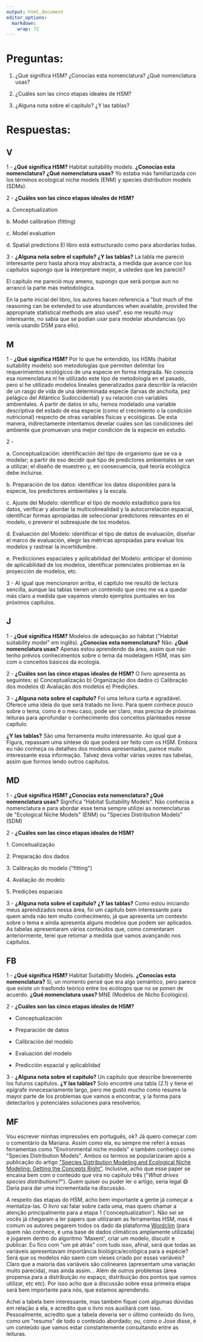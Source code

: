 ```yaml
---
output: html_document
editor_options: 
  markdown: 
    wrap: 72
---
```


# Preguntas:

1.  ¿Qué significa HSM? ¿Conocías esta nomenclatura? ¿Qué nomenclatura
    usas?

2.  ¿Cuáles son las cinco etapas ideales de HSM?

3.  ¿Alguna nota sobre el capítulo? ¿Y las tablas?

# Respuestas:

## V

1 - **¿Qué significa HSM?** Habitat suitability models. **¿Conocías esta
nomenclatura? ¿Qué nomenclatura usas?** Yo estaba más familiarizada con
los términos ecological niche models (ENM) y species distribution models
(SDMs).

2 - **¿Cuáles son las cinco etapas ideales de HSM?**

a\. Conceptualization

b\. Model calibration (fitting)

c\. Model evaluation

d\. Spatial predictions El libro está estructurado como para abordarlas
todas.

3 - **¿Alguna nota sobre el capítulo? ¿Y las tablas?** La tabla me
pareció interesante pero hasta ahora muy abstracta, a medida que avance
con los capítulos supongo que la interpretaré mejor, a ustedes que les
pareció?

El capítulo me pareció muy ameno, supongo que será porque aun no arrancó
la parte más metodológica.

En la parte inicial del libro, los autores hacen referencia a "but much
of the reasoning can be extended to use abundances when available,
provided the appropriate statistical methods are also used". eso me
resultó muy interesante, no sabía que se podían usar para modelar
abundancias (yo venía usando DSM para ello).

## M

1 - **¿Qué significa HSM?** Por lo que he entendido, los HSMs (habitat
suitability models) son metodologías que permiten delimitar los
requerimientos ecológicos de una especie en forma integrada. No conocía
esa nomenclatura ni he utilizado este tipo de metodología en el pasado,
pero sí he utilizado modelos lineales generalizados para describir la
relación de un rasgo de vida de una determinada especie (larvas de
anchoíta, pez pelágico del Atlántico Sudoccidental) y su relación con
variables ambientales. A partir de datos in situ, hemos modelado una
variable descriptiva del estado de esa especie (como el crecimiento o la
condición nutricional) respecto de otras variables físicas y ecológicas.
De esta manera, indirectamente intentamos develar cuales son las
condiciones del ambiente que promuevan una mejor condición de la especie
en estudio.

2 -

a\. Conceptualización: identificación del tipo de organismo que se va a
modelar; a partir de eso decidir qué tipo de predictores ambientales se
van a utilizar; el diseño de muestreo y, en consecuencia, qué teoría
ecológica debe incluirse.

b\. Preparación de los datos: identificar los datos disponibles para la
especie, los predictores ambientales y la escala.

c\. Ajuste del Modelo: identificar el tipo de modelo estadístico para
los datos, verificar y abordar la multicolinealidad y la autocorrelación
espacial, identificar formas apropiadas de seleccionar predictores
relevantes en el modelo, o prevenir el sobreajuste de los modelos.

d\. Evaluación del Modelo: identificar el tipo de datos de evaluación,
diseñar el marco de evaluación, elegir las métricas apropiadas para
evaluar los modelos y rastrear la incertidumbre.

e\. Predicciones espaciales y aplicabilidad del Modelo: anticipar el
dominio de aplicabilidad de los modelos, identificar potenciales
problemas en la proyección de modelos, etc.

3 - Al igual que mencionaron arriba, el capítulo me resultó de lectura
sencilla, aunque las tablas tienen un contenido que creo me va a quedar
más claro a medida que vayamos viendo ejemplos puntuales en los próximos
capítulos.

## J

1 - **¿Qué significa HSM?** Modelos de adequação ao hábitat ("Habitat
suitability model" em inglês). **¿Conocías esta nomenclatura?** Não.
**¿Qué nomenclatura usas?** Apenas estou aprendendo da área, assim que
não tenho prévios conhecimentos sobre o tema da modelagem HSM, mas sim
com o conceitos básicos da ecologia.

2 - **¿Cuáles son las cinco etapas ideales de HSM?** O livro apresenta
as seguintes: a) Conceptualização b) Organização dos dados c) Calibração
dos modelos d) Avaliação dos modelos e) Predições.

3 - **¿Alguna nota sobre el capítulo?** Foi uma leitura curta e
agradável. Oferece uma ideia do que será tratado no livro. Para quem
conhece pouco sobre o tema, como é o meu caso, pode ser claro, mas
precisa de próximas leituras para aprofundar o conhecimento dos
conceitos planteados nesse capítulo.

**¿Y las tablas?** São uma ferramenta muito interessante. Ao igual que a
Figura, repassam uma síntese do que poderá ser feito com os HSM. Embora
eu não conheça os detalhes dos modelos apresentados, parece muito
interessante essa informação. Talvez deva voltar várias vezes nas
tabelas, assim que formos lendo outros capítulos.

## MD

1 - **¿Qué significa HSM? ¿Conocías esta nomenclatura? ¿Qué nomenclatura
usas?** Significa "Habitat Suitability Models". Não conhecia a
nomenclatura e para abordar esse tema sempre utilizei as nomenclaturas
de "Ecological Niche Models" (ENM) ou "Species Distribution Models"
(SDM)

2 - **¿Cuáles son las cinco etapas ideales de HSM?**

1\. Conceitualização

2\. Preparação dos dados

3\. Calibração do modelo ("fitting")

4\. Avaliação do modelo

5\. Predições espaciais

3 - **¿Alguna nota sobre el capítulo? ¿Y las tablas?** Como estou
iniciando meus aprendizados nessa área, foi um capítulo bem interessante
para quem ainda não tem muito conhecimento, já que apresenta um contexto
sobre o tema e ainda apresenta alguns modelos que podem ser aplicados.
As tabelas apresentaram vários conteúdos que, como comentaram
anteriormente, terei que retomar a medida que vamos avançando nos
capítulos.

## FB

1 - **¿Qué significa HSM?** Habitat Suitability Models. **¿Conocías esta
nomenclatura?** Si, un momento pensé que era algo semántico, pero parece
que existe un trasfondo teórico entre los ecólogos que no se ponen de
acuerdo. **¿Qué nomenclatura usas?** MNE (Modelos de Nicho Ecológico).

2 - **¿Cuáles son las cinco etapas ideales de HSM?**

-   Conceptualización

-   Preparación de datos

-   Calibración del modelo

-   Evaluación del modelo

-   Predicción espacial y aplicablidad

3 - **¿Alguna nota sobre el capítulo?** Un capitulo que describe
brevemente los futuros capítulos. **¿Y las tablas?** Solo encontré una
tabla (2.1) y tiene el epígrafe innecesariamente largo, pero me gustó
mucho como resume la mayor parte de los problemas que vamos a encontrar,
y la forma para detectarlos y potenciales soluciones para resolverlos.

## MF

Vou escrever minhas impressões em português, ok? Já quero começar com o
comentário da Mariana. Assim como ela, eu sempre me referi à essas
ferramentas como "Environmental niche models" e também conheço como
"Species Distribution Models". Ambos os termos se popularizaram após a
publicação do artigo ["Species Distribution Modeling and Ecological
Niche Modeling: Getting the Concepts
Right"](https://www.researchgate.net/publication/255721977_Species_Distribution_Modeling_and_Ecological_Niche_Modeling_Getting_the_Concepts_Right).
Inclusive, acho que esse paper se encaixa bem com o conteúdo que vira no
capítulo três ("*What drives species distributions?*"). Quem quiser ou
puder ler o artigo, seria legal :smile: Daria para dar uma incrementada
na discussão.

A respeito das etapas do HSM, acho bem importante a gente já começar a
mentaliza-las. O livro vai falar sobre cada uma, mas quero chamar a
atenção principalmente para a etapa 1 ('conceptualization'). Não sei se
vocês já chegaram a ler papers que utilizaram as ferramentas HSM, mas é
comum os autores pegarem todos os dado da plataforma
[Wordclim](https://www.worldclim.org/data/index.html) (para quem não
conhece, é uma base de dados climáticos amplamente utilizada) e jogarem
dentro do algoritmo 'Maxent', criar um modelo, discutir e publicar. Eu
fico com "um pé atrás" com tudo isso, afinal, será que todas as
variáveis apresentavam importância biológica/ecológica para a espécie?
Será que os modelos não saem com vieses criado por essas variáveis?
Claro que a maioria das variáveis são colineares (apresentam uma
variação muito parecida), mas ainda assim... Além de outros problemas
(área propensa para a distribuição no espaço, distribuição dos pontos
que vamos utilizar, etc etc). Por isso acho que a discussão sobre essa
primeira etapa será bem importante para nós, que estamos aprendendo.

Achei a tabela bem interessante, mas também fiquei com algumas dúvidas
em relação a ela, e acredito que o livro nos auxiliará com isso.
Pessoalmente, acredito que a tabela deveria ser o último conteúdo do
livro, como um "resumo" de todo o conteúdo abordado; ou, como o Jose
disse, é um conteúdo que vamos estar constantemente consultando entre as
leituras.
